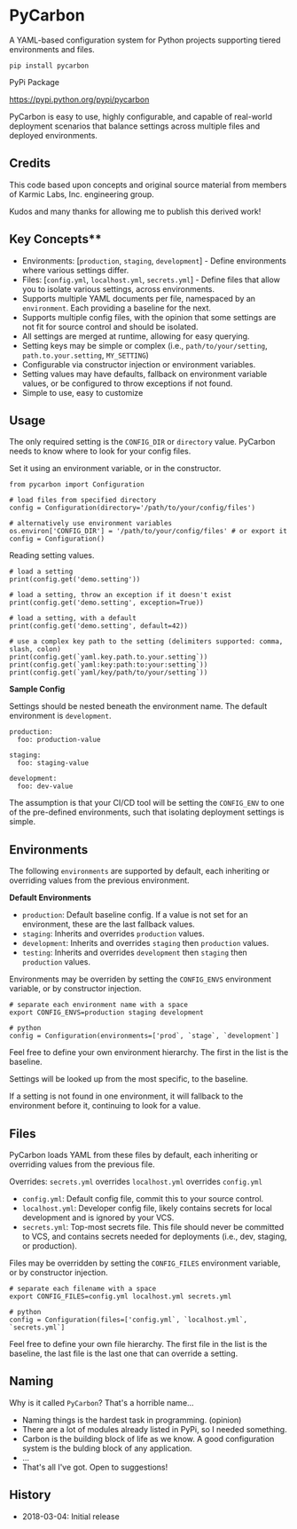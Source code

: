 # PyCarbon

A YAML-based configuration system for Python projects supporting tiered environments and files.

`pip install pycarbon`

PyPi Package

https://pypi.python.org/pypi/pycarbon
 
PyCarbon is easy to use, highly configurable, and capable of real-world deployment scenarios that balance settings across multiple files and deployed environments. 

## Credits

This code based upon concepts and original source material from members of Karmic Labs, Inc. engineering group. 

Kudos and many thanks for allowing me to publish this derived work!

## Key Concepts**

* Environments: [`production`, `staging`, `development`] - Define environments where various settings differ.
* Files: [`config.yml`, `localhost.yml`, `secrets.yml`] - Define files that allow you to isolate various settings, across environments.
* Supports multiple YAML documents per file, namespaced by an `environment`. Each providing a baseline for the next.
* Supports multiple config files, with the opinion that some settings are not fit for source control and should be isolated.
* All settings are merged at runtime, allowing for easy querying.
* Setting keys may be simple or complex (i.e., `path/to/your/setting`, `path.to.your.setting`, `MY_SETTING`)
* Configurable via constructor injection or environment variables.
* Setting values may have defaults, fallback on environment variable values, or be configured to throw exceptions if not found.
* Simple to use, easy to customize

## Usage

The only required setting is the `CONFIG_DIR` or `directory` value. PyCarbon needs to know where to look for your config files.

Set it using an environment variable, or in the constructor.

```
from pycarbon import Configuration

# load files from specified directory
config = Configuration(directory='/path/to/your/config/files')

# alternatively use environment variables
os.environ['CONFIG_DIR'] = '/path/to/your/config/files' # or export it
config = Configuration()
```

Reading setting values.

```
# load a setting
print(config.get('demo.setting'))

# load a setting, throw an exception if it doesn't exist
print(config.get('demo.setting', exception=True))

# load a setting, with a default
print(config.get('demo.setting', default=42))

# use a complex key path to the setting (delimiters supported: comma, slash, colon)
print(config.get(`yaml.key.path.to.your.setting`))
print(config.get(`yaml:key:path:to:your:setting`))
print(config.get(`yaml/key/path/to/your/setting`))
```

**Sample Config**

Settings should be nested beneath the environment name. The default environment is `development`.

```
production:
  foo: production-value

staging:
  foo: staging-value

development:
  foo: dev-value
```

The assumption is that your CI/CD tool will be setting the `CONFIG_ENV` to one of the pre-defined environments, such that isolating deployment settings is simple.

## Environments

The following `environments` are supported by default, each inheriting or overriding values from the previous environment.

**Default Environments**

* `production`: Default baseline config. If a value is not set for an environment, these are the last fallback values.
* `staging`: Inherits and overrides `production` values.
* `development`: Inherits and overrides `staging` then `production` values.
* `testing`: Inherits and overrides `development` then `staging` then `production` values.

Environments may be overriden by setting the `CONFIG_ENVS` environment variable, or by constructor injection.

```
# separate each environment name with a space
export CONFIG_ENVS=production staging development
```

```
# python
config = Configuration(environments=['prod`, `stage`, `development`]
```

Feel free to define your own environment hierarchy. The first in the list is the baseline. 

Settings will be looked up from the most specific, to the baseline.

If a setting is not found in one environment, it will fallback to the environment before it, continuing to look for a value.

## Files

PyCarbon loads YAML from these files by default, each inheriting or overriding values from the previous file.

Overrides: `secrets.yml` overrides `localhost.yml` overrides `config.yml`

* `config.yml`: Default config file, commit this to your source control.
* `localhost.yml`: Developer config file, likely contains secrets for local development and is ignored by your VCS.
* `secrets.yml`: Top-most secrets file. This file should never be committed to VCS, and contains secrets needed for deployments (i.e., dev, staging, or production).

Files may be overridden by setting the `CONFIG_FILES` environment variable, or by constructor injection.

```
# separate each filename with a space
export CONFIG_FILES=config.yml localhost.yml secrets.yml
```

```
# python
config = Configuration(files=['config.yml`, `localhost.yml`, `secrets.yml`]
```

Feel free to define your own file hierarchy. The first file in the list is the baseline, the last file is the last one that can override a setting.

## Naming

Why is it called `PyCarbon`? That's a horrible name...

* Naming things is the hardest task in programming. (opinion)
* There are a lot of modules already listed in PyPi, so I needed something.
* Carbon is the building block of life as we know. A good configuration system is the bulding block of any application.
* ...
* That's all I've got. Open to suggestions!

## History

* 2018-03-04: Initial release